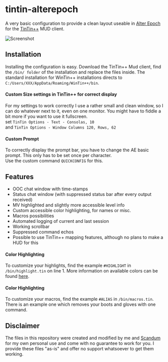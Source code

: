 # tintin-alterepoch

A very basic configuration to provide a clean layout useable in [Alter Epoch](https://ae-mud.com/) for the [TinTin++](https://tintin.sourceforge.io) MUD client.

![Screenshot](https://i.imgur.com/gMdtXsy.png)

## Installation
Installing the configuration is easy. Download the TinTin++ Mud client, find the `/bin/ folder` of the installation and replace the files inside. The standard installation for WinTin++ installations directs to `C:/Users/XXX/AppData/Roaming/WinTin++/bin`.

#### Custom Size settings in TinTin++ for correct display
For my settings to work correctly I use a rather small and clean window, so I can do whatever next to it, even on one monitor. You might have to fiddle a bit more if you want to use it fullscreen.  
set `TinTin Options - Text - Consolas, 10`  
and `TinTin Options - Window Columns 120, Rows, 62`  
  
#### Custom Prompt
To correctly display the prompt bar, you have to change the AE basic prompt. This only has to be set once per character.  
Use the custom command `QUICKCONFIG` for this.
  
## Features
* OOC chat window with time-stamps
* Status chat window (with suppressed status bar after every output received)
* MV highlighted and slightly more accessible level info
* Custom accessible color highlighting, for names or misc.
* Macros possibilities
* Automated logging of current and last session
* Working scrollbar
* Suppressed command echos
* Possible to use TinTin++ mapping features, although no plans to make a HUD for this

#### Color Highlighting
To customize your highlights, find the example `#HIGHLIGHT` in `/bin/highlight.tin` on line 1. More information on available colors can be found [here](https://tintin.mudhalla.net/manual/highlight.php).

#### Color Highlighting
To customize your macros, find the example `#ALIAS` in `/bin/macros.tin`. There is an example one which removes your boots and gloves with one command.

## Disclaimer
The files in this repository were created and modified by me and [Scandum](https://github.com/scandum) for my own personal use and come with no guarantee to work for you. I provide these files "as-is" and offer no support whatsoever to get them working. 
